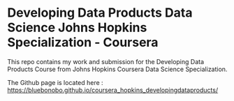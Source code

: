 # Developing Data Products Data Science Johns Hopkins Specialization - Coursera

This repo contains my work and submission for the Developing Data Products Course from Johns Hopkins Coursera Data Science Specialization. 

The Github page is located here : https://bluebonobo.github.io/coursera_hopkins_developingdataproducts/

